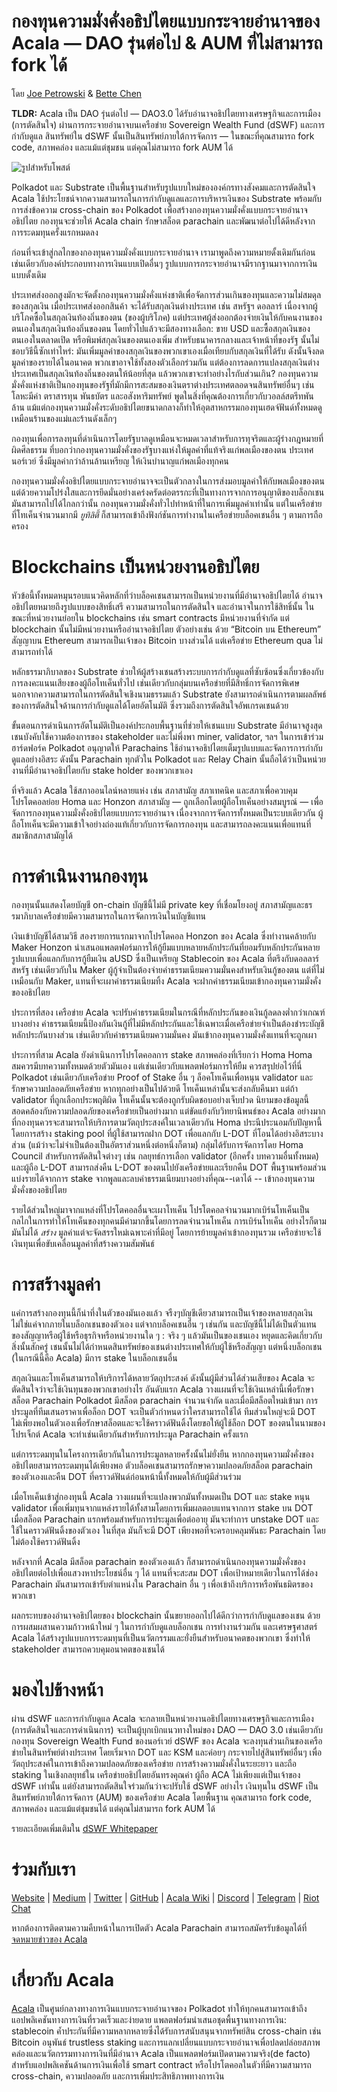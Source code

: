 # กองทุนความมั่งคั่งอธิปไตยแบบกระจายอำนาจของ Acala — DAO รุ่นต่อไป & AUM ที่ไม่สามารถ fork ได้

โดย [Joe Petrowski](https://medium.com/u/9f4b86fbf09a?source=post_page-----80f8c23d8f27--------------------------------) & [Bette Chen](https://medium.com/u/8d475d21e811?source=post_page-----80f8c23d8f27--------------------------------)

**TLDR:** Acala เป็น DAO รุ่นต่อไป — DAO3.0 ได้รับอำนาจอธิปไตยทางเศรษฐกิจและการเมือง (การตัดสินใจ) ผ่านการกระจายอำนาจบนเครือข่าย Sovereign Wealth Fund (dSWF) และการกำกับดูแล สินทรัพย์ใน dSWF นั้นเป็นสินทรัพย์ภายใต้การจัดการ — ในขณะที่คุณสามารถ fork code, สภาพคล่อง และแม้แต่ชุมชน แต่คุณไม่สามารถ fork AUM ได้

![รูปสำหรับโพสต์](https://miro.medium.com/max/1600/1*tG3vPiETDyoJgt1aC_5ygg.jpeg)

Polkadot และ Substrate เป็นพื้นฐานสำหรับรูปแบบใหม่ขององค์กรทางสังคมและการตัดสินใจ Acala ใช้ประโยชน์จากความสามารถในการกำกับดูแลและการบริหารเงินของ Substrate พร้อมกับการส่งข้อความ cross-chain ของ Polkadot เพื่อสร้างกองทุนความมั่งคั่งแบบกระจายอำนาจอธิปไตย กองทุนจะช่วยให้ Acala chain รักษาสล็อต parachain และพัฒนาต่อไปได้ดีหลังจากการระดมทุนครั้งแรกหมดลง

ก่อนที่จะเข้าสู่กลไกของกองทุนความมั่งคั่งแบบกระจายอำนาจ เรามาพูดถึงความหมายดั้งเดิมกันก่อน เช่นเดียวกับองค์ประกอบทางการเงินแบบเปิดอื่นๆ รูปแบบการกระจายอำนาจมีรากฐานมาจากการเงินแบบดั้งเดิม

ประเทศส่งออกสูงมักจะจัดตั้งกองทุนความมั่งคั่งแห่งชาติเพื่อจัดการส่วนเกินของทุนและความไม่สมดุลของสกุลเงิน เมื่อประเทศส่งออกสินค้า จะได้รับสกุลเงินต่างประเทศ เช่น สหรัฐฯ ดอลลาร์ เนื่องจากผู้บริโภคซื้อในสกุลเงินท้องถิ่นของตน (ของผู้บริโภค) แต่ประเทศผู้ส่งออกต้องจ่ายเงินให้กับคนงานของตนเองในสกุลเงินท้องถิ่นของตน โดยทั่วไปแล้วจะมีสองทางเลือก: ขาย USD และซื้อสกุลเงินของตนเองในตลาดเปิด หรือพิมพ์สกุลเงินของตนเองเพิ่ม สำหรับธนาคารกลางและเจ้าหน้าที่ของรัฐ นั้นไม่ชอบวิธีนี้ซักเท่าไหร่: มันเพิ่มมูลค่าของสกุลเงินของพวกเขาเองเมื่อเทียบกับสกุลเงินที่ได้รับ ดังนั้นจึงลดมูลค่าของรายได้ในอนาคต พวกเขาอาจใช้ทั้งสองตัวเลือกร่วมกัน แต่ต้องการลดการแปลงสกุลเงินต่างประเทศเป็นสกุลเงินท้องถิ่นของตนให้น้อยที่สุด แล้วพวกเขาจะทำอย่างไรกับส่วนเกิน? กองทุนความมั่งคั่งแห่งชาติเป็นกองทุนของรัฐที่มักมีการสะสมของเงินตราต่างประเทศตลอดจนสินทรัพย์อื่นๆ เช่น โลหะมีค่า ตราสารทุน พันธบัตร และอสังหาริมทรัพย์ พูดในสิ่งที่คุณต้องการเกี่ยวกับวอลล์สตรีทพันล้าน แม้แต่กองทุนความมั่งคั่งระดับอธิปไตยขนาดกลางก็ทำให้อุตสาหกรรมกองทุนเฮดจ์ฟันด์ทั้งหมดดูเหมือนร้านของแม่และร้านดังเล็กๆ

กองทุนเพื่อการลงทุนที่ดำเนินการโดยรัฐบาลดูเหมือนจะหมดเวลาสำหรับการทุจริตและผู้ร่างกฎหมายที่ผิดศีลธรรม ที่บอกว่ากองทุนความมั่งคั่งของรัฐบางแห่งให้มูลค่าที่แท้จริงแก่พลเมืองของตน ประเทศนอร์เวย์ ซึ่งมีมูลค่ากว่าล้านล้านเหรียญ ให้เงินบำนาญแก่พลเมืองทุกคน

กองทุนความมั่งคั่งอธิปไตยแบบกระจายอำนาจจะเป็นตัวกลางในการส่งมอบมูลค่าให้กับพลเมืองของตน แต่ด้วยความโปร่งใสและการยึดมั่นอย่างเคร่งครัดต่อตรรกะที่เป็นทางการจากการอนุญาติของบล็อกเชน มันสามารถไปได้ไกลกว่านั้น กองทุนความมั่งคั่งทั่วไปทำหน้าที่ในการเพิ่มมูลค่าเท่านั้น แต่ในเครือข่ายที่โทเค็นจำนวนมากมี _ยูทิลิตี้_ ก็สามารถเข้าถึงฟังก์ชันการทำงานในเครือข่ายบล็อคเชนอื่น ๆ ตามการถือครอง

# Blockchains เป็นหน่วยงานอธิปไตย

หัวข้อนี้ทั้งหมดหมุนรอบแนวคิดหลักที่ว่าบล็อคเชนสามารถเป็นหน่วยงานที่มีอำนาจอธิปไตยได้ อำนาจอธิปไตยหมายถึงรูปแบบของสิทธิ์เสรี ความสามารถในการตัดสินใจ และอำนาจในการใช้สิทธิ์นั้น ในขณะที่หน่วยงานย่อยใน blockchains เช่น smart contracts มีหน่วยงานที่จำกัด แต่ blockchain นั้นไม่มีหน่วยงานหรืออำนาจอธิปไตย ตัวอย่างเช่น ด้วย “Bitcoin บน Ethereum” สัญญาบน Ethereum สามารถเป็นเจ้าของ Bitcoin บางส่วนได้ แต่เครือข่าย Ethereum qua ไม่สามารถทำได้

หลักธรรมาภิบาลของ Substrate ช่วยให้ผู้สร้างเชนสร้างระบบการกำกับดูแลที่ซับซ้อนซึ่งเกี่ยวข้องกับการลงคะแนนเสียงของผู้ถือโทเค็นทั่วไป เช่นเดียวกับกลุ่มบนเครือข่ายที่มีสิทธิ์การจัดการพิเศษ นอกจากความสามารถในการตัดสินใจเชิงนามธรรมแล้ว Substrate ยังสามารถดำเนินการตามผลลัพธ์ของการตัดสินใจด้านการกำกับดูแลได้โดยอัตโนมัติ ซึ่งรวมถึงการตัดสินใจอัพเกรดเชนด้วย

ขั้นตอนการดำเนินการอัตโนมัติเป็นองค์ประกอบพื้นฐานที่ช่วยให้เชนแบบ Substrate มีอำนาจสูงสุด เชนบังคับใช้ความต้องการของ stakeholder และไม่พึ่งพา miner, validator, ฯลฯ ในการเข้าร่วมฮาร์ดฟอร์ค Polkadot อนุญาตให้ Parachains ใช้อำนาจอธิปไตยเต็มรูปแบบและจัดการการกำกับดูแลอย่างอิสระ ดังนั้น Parachain ทุกตัวใน Polkadot และ Relay Chain นั้นถือได้ว่าเป็นหน่วยงานที่มีอำนาจอธิปไตยกับ stake holder ของพวกเขาเอง

ที่จริงแล้ว Acala ใช้สภาออนไลน์หลายแห่ง เช่น สภาสามัญ สภาเทคนิค และสภาเพื่อควบคุมโปรโตคอลย่อย Homa และ Honzon สภาสามัญ — ถูกเลือกโดยผู้ถือโทเค็นอย่างสมบูรณ์ — เพื่อจัดการกองทุนความมั่งคั่งอธิปไตยแบบกระจายอำนาจ เนื่องจากการจัดการทั้งหมดเป็นระบบเดียวกัน ผู้ถือโทเค็นจะมีความเข้าใจอย่างถ่องแท้เกี่ยวกับการจัดการกองทุน และสามารถลงคะแนนเพื่อแทนที่สมาชิกสภาสามัญได้

# การดำเนินงานกองทุน

กองทุนนั้นแสดงโดยบัญชี on-chain บัญชีนี้ไม่มี private key ที่เชื่อมโยงอยู่ สภาสามัญและธรรมาภิบาลเครือข่ายมีความสามารถในการจัดการเงินในบัญชีแทน

เงินเข้าบัญชีได้สามวิธี สองรายการแรกมาจากโปรโตคอล Honzon ของ Acala ซึ่งทำงานคล้ายกับ Maker Honzon นำเสนอแพลตฟอร์มการให้กู้ยืมแบบหลายหลักประกันที่ยอมรับหลักประกันหลายรูปแบบเพื่อแลกกับการกู้ยืมเงิน aUSD ซึ่งเป็นเหรียญ Stablecoin ของ Acala ที่ตรึงกับดอลลาร์สหรัฐ เช่นเดียวกับใน Maker ผู้กู้จำเป็นต้องจ่ายค่าธรรมเนียมความมั่นคงสำหรับเงินกู้ของตน แต่ที่ไม่เหมือนกับ Maker, แทนที่จะเผาค่าธรรมเนียมทิ้ง Acala จะฝากค่าธรรมเนียมเข้ากองทุนความมั่งคั่งของอธิปไตย

ประการที่สอง เครือข่าย Acala จะปรับค่าธรรมเนียมในกรณีที่หลักประกันของเงินกู้ลดลงต่ำกว่าเกณฑ์บางอย่าง ค่าธรรมเนียมนี้ป้องกันเงินกู้ที่ไม่มีหลักประกันและใช้เฉพาะเมื่อเครือข่ายจำเป็นต้องชำระบัญชีหลักประกันบางส่วน เช่นเดียวกับค่าธรรมเนียมความมั่นคง มันเข้ากองทุนความมั่งคั่งแทนที่จะถูกเผา

ประการที่สาม Acala ยังดำเนินการโปรโตคอลการ stake สภาพคล่องที่เรียกว่า Homa Homa สมควรมีบทความทั้งหมดด้วยตัวมันเอง แต่เช่นเดียวกับแพลตฟอร์มการให้ยืม ควรสรุปย่อไว้ที่นี่ Polkadot เช่นเดียวกับเครือข่าย Proof of Stake อื่น ๆ ล็อคโทเค็นเพื่อหนุน validator และรักษาความปลอดภัยเครือข่าย หากทุกอย่างเป็นไปด้วยดี โทเค็นเหล่านั้นจะส่งกลับคืนมา แต่ถ้า validator ที่ถูกเลือกประพฤติผิด โทเค็นนั้นจะต้องถูกรับผิดชอบอย่างเจ็บปวด นิยามของข้อมูลนี้สอดคล้องกับความปลอดภัยของเครือข่ายเป็นอย่างมาก แต่ขัดแย้งกับวิทยานิพนธ์ของ Acala อย่างมากที่กองทุนควรจะสามารถให้บริการตามวัตถุประสงค์ในเวลาเดียวกัน Homa ประนีประนอมกับปัญหานี้โดยการสร้าง staking pool ที่ผู้ใช้สามารถฝาก DOT เพื่อแลกกับ L-DOT ที่โอนได้อย่างอิสระบางส่วน (แม้ว่าจะไม่จำเป็นต้องเป็นอัตราส่วนหนึ่งต่อหนึ่งก็ตาม) กลุ่มได้รับการจัดการโดย Homa Council สำหรับการตัดสินใจต่างๆ เช่น กลยุทธ์การเลือก validator (อีกครั้ง บทความอื่นทั้งหมด) และผู้ถือ L-DOT สามารถส่งคืน L-DOT ของตนไปยังเครือข่ายและเรียกคืน DOT พื้นฐานพร้อมส่วนแบ่งรายได้จากการ stake จากพูลและลบค่าธรรมเนียมบางอย่างที่คุณ--เดาได้ -- เข้ากองทุนความมั่งคั่งของอธิปไตย

รายได้ส่วนใหญ่มาจากแหล่งที่โปรโตคอลอื่นจะเผาโทเค็น โปรโตคอลจำนวนมากเบิร์นโทเค็นเป็นกลไกในการทำให้โทเค็นของทุกคนมีค่ามากขึ้นโดยการลดจำนวนโทเค็น การเบิร์นโทเค็น อย่างไรก็ตาม มันไม่ได้ _สร้าง_ มูลค่าแต่จะจัดสรรใหม่เฉพาะค่าที่มีอยู่ โดยการย้ายมูลค่าเข้ากองทุนรวม เครือข่ายจะใช้เงินทุนเพื่อขับเคลื่อนมูลค่าที่สร้างความสัมพันธ์

# การสร้างมูลค่า

แค่การสร้างกองทุนนี้ก็น่าทึ่งในตัวของมันเองแล้ว จรืงๆบัญชีเดียวสามารถเป็นเจ้าของหลายสกุลเงิน ไม่ใช่แค่จากภายในบล็อกเชนของตัวเอง แต่จากบล็อคเชนอื่น ๆ เช่นกัน และบัญชีนี้ไม่ได้เป็นตัวแทนของสัญญาหรือผู้ใช้หรือธุรกิจหรือหน่วยงานใด ๆ : จริง ๆ แล้วมันเป็นของเชนเอง หยุดและคิดเกี่ยวกับสิ่งนั้นสักครู่ เชนนั้นไม่ได้กำหนดสินทรัพย์ของเชนต่างประเทศให้กับผู้ใช้หรือสัญญา แต่หนึ่งบล็อกเชน (ในกรณีนี้คือ Acala) มีการ stake ในบล็อกเชนอื่น

สกุลเงินและโทเค็นสามารถให้บริการได้หลายวัตถุประสงค์ ดังนั้นผู้มีส่วนได้ส่วนเสียของ Acala จะตัดสินใจว่าจะใช้เงินทุนของพวกเขาอย่างไร อันดับแรก Acala วางแผนที่จะใช้เงินเหล่านี้เพื่อรักษาสล็อต Parachain Polkadot มีสล็อต parachain จำนวนจำกัด และเมื่อมีสล็อตใหม่เข้ามา การประมูลที่ทีมเสนอราคาเพื่อล็อก DOT จะเป็นตัวกำหนดว่าใครสามารถใช้ได้ ทีมส่วนใหญ่จะมี DOT ไม่เพียงพอในตัวเองเพื่อรักษาสล็อตและจะใช้คราวด์ฟันดิ้งโดยขอให้ผู้ใช้ล็อก DOT ของตนในนามของโปรเจ็กต์ Acala จะทำเช่นเดียวกันสำหรับการประมูล Parachain ครั้งแรก

แต่การระดมทุนในโครงการเดียวกันในการประมูลหลายครั้งนั้นไม่ยั่งยืน หากกองทุนความมั่งคั่งของอธิปไตยสามารถระดมทุนได้เพียงพอ ตัวบล็อคเชนสามารถรักษาความปลอดภัยสล็อต parachain ของตัวเองและคืน DOT ที่คราวด์ฟันด์ก่อนหน้านี้ทั้งหมดให้กับผู้มีส่วนร่วม

เมื่อโทเค็นเข้าสู่กองทุนนี้ Acala วางแผนที่จะแปลงพวกมันทั้งหมดเป็น DOT และ stake หนุน validator เพื่อเพิ่มทุนจากแหล่งรายได้ทั้งสามโดยการเพิ่มผลตอบแทนจากการ stake บน DOT เมื่อสล็อต Parachain แรกพร้อมสำหรับการประมูลเพื่อต่ออายุ มันจะทำการ unstake DOT และใช้ในคราวด์ฟันดิ้งของตัวเอง ในที่สุด มันก็จะมี DOT เพียงพอที่จะครอบคลุมพันธะ Parachain โดยไม่ต้องใช้คราวด์ฟันดิ้ง

หลังจากที่ Acala มีสล็อต parachain ของตัวเองแล้ว ก็สามารถดำเนินกองทุนความมั่งคั่งของอธิปไตยต่อไปเพื่อแสวงหาประโยชน์อื่น ๆ ได้ แทนที่จะสะสม DOT เพื่อเป้าหมายเดียวในการได้ช่อง Parachain มันสามารถเข้ารับตำแหน่งใน Parachain อื่น ๆ เพื่อเข้าถึงบริการหรือพันธมิตรของพวกเขา

ผลกระทบของอำนาจอธิปไตยของ blockchain นั้นขยายออกไปได้ดีกว่าการกำกับดูแลของเชน ด้วยการผสมผสานความก้าวหน้าใหม่ ๆ ในการกำกับดูแลบล็อกเชน การทำงานร่วมกัน และเศรษฐศาสตร์ Acala ได้สร้างรูปแบบการระดมทุนที่เป็นนวัตกรรมและยั่งยืนสำหรับอนาคตของพวกเขา ซึ่งทำให้ stakeholder สามารถควบคุมอนาคตของเชนได้

# มองไปข้างหน้า

ผ่าน dSWF และการกำกับดูแล Acala จะกลายเป็นหน่วยงานอธิปไตยทางเศรษฐกิจและการเมือง (การตัดสินใจและการดำเนินการ) จะเป็นผู้บุกเบิกแนวทางใหม่ของ DAO — DAO 3.0 เช่นเดียวกับกองทุน Sovereign Wealth Fund ของนอร์เวย์ dSWF ของ Acala จะลงทุนส่วนเกินของเครือข่ายในสินทรัพย์ต่างประเทศ โดยเริ่มจาก DOT และ KSM และค่อยๆ กระจายไปสู่สินทรัพย์อื่นๆ เพื่อวัตถุประสงค์ในการเข้าถึงความปลอดภัยของเครือข่าย การสร้างความมั่งคั่งในระยะยาว และถือ staking ในเชิงกลยุทธ์ใน เครือข่ายอธิปไตยอันทรงคุณค่า ผู้ถือ ACA ไม่เพียงแต่เป็นเจ้าของ dSWF เท่านั้น แต่ยังสามารถตัดสินใจร่วมกันว่าจะปรับใช้ dSWF อย่างไร เงินทุนใน dSWF เป็นสินทรัพย์ภายใต้การจัดการ (AUM) ของเครือข่าย Acala โดยพื้นฐาน คุณสามารถ fork code, สภาพคล่อง และแม้แต่ชุมชนได้ แต่คุณไม่สามารถ fork AUM ได้

รายละเอียดเพิ่มเติมใน [dSWF Whitepaper](https://github.com/AcalaNetwork/Acala-white-paper/blob/master/Building_a_Decentralized_Sovereign_Wealth_Fund.pdf)

# ร่วมกับเรา

[Website](https://acala.network/) | [Medium](https://medium.com/acalanetwork) | [Twitter](https://twitter.com/AcalaNetwork) | [GitHub](https://github.com/AcalaNetwork/Acala) | [Acala Wiki](https://github.com/AcalaNetwork/Acala/wiki) | [Discord](https://discord.gg/vdbFVCH) | [Telegram](https://t.me/acalaofficial) | [Riot Chat](https://riot.im/app/#/room/#acala:matrix.org)

หากต้องการติดตามความคืบหน้าในการเปิดตัว Acala Parachain สามารถสมัครรับข้อมูลได้ที่ [จดหมายข่าวของ Acala](https://share.hsforms.com/1X9RxkXk-R62I0VNbATaDXw4h8qc)

# เกี่ยวกับ Acala

[Acala](http://acala.network/) เป็นศูนย์กลางทางการเงินแบบกระจายอำนาจของ Polkadot ทำให้ทุกคนสามารถเข้าถึงแอปพลิเคชันทางการเงินที่รวดเร็วและง่ายดาย แพลตฟอร์มนำเสนอชุดพื้นฐานทางการเงิน: stablecoin ค้ำประกันที่มีความหลากหลายซึ่งได้รับการสนับสนุนจากทรัพย์สิน cross-chain เช่น Bitcoin อนุพันธ์ trustless staking และการแลกเปลี่ยนแบบกระจายอำนาจเพื่อปลดปล่อยสภาพคล่องและนวัตกรรมทางการเงินที่มีอำนาจ Acala เป็นแพลตฟอร์มเปิดตามความจริง(de facto) สำหรับแอปพลิเคชันด้านการเงินเพื่อใช้ smart contract หรือโปรโตคอลในตัวที่มีความสามารถ cross-chain, ความปลอดภัย และการเพิ่มประสิทธิภาพทางการเงิน
